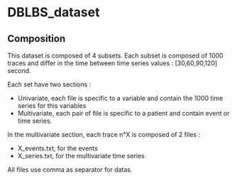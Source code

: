 # DBLBS_dataset


## Composition

This dataset is composed of 4 subsets. Each subset is composed of 1000 traces and differ in the time between time series values : [30,60,90,120] second.

Each set have two sections :
- Univariate, each file is specific to a variable and contain the 1000 time series for this variables
- Multivariate, each pair of file is specific to a patient and contain event or time series.

In the multivariate section, each trace n°X is composed of 2 files :
- X_events.txt, for the events
- X_series.txt, for the multivariate time series

All files use comma as separator for datas.

